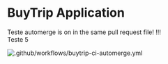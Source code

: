 # BuyTrip Application

Teste automerge is on in the same pull request file!
!!!  
Teste 5

![.github/workflows/buytrip-ci-automerge.yml](https://github.com/arilsonsantos/trip-application/workflows/.github/workflows/buytrip-ci-automerge.yml/badge.svg?branch=homolog)